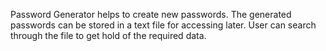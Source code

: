 Password Generator helps to create new passwords.
The generated passwords can be stored in a text file for accessing later.
User can search through the file to get hold of the required data.

